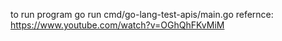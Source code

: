 to run program go run cmd/go-lang-test-apis/main.go 
refernce: https://www.youtube.com/watch?v=OGhQhFKvMiM